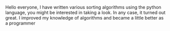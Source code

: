 Hello everyone, I have written various sorting algorithms using the python language, you might be interested in taking a look. In any case, it turned out great. I improved my knowledge of algorithms and became a little better as a programmer